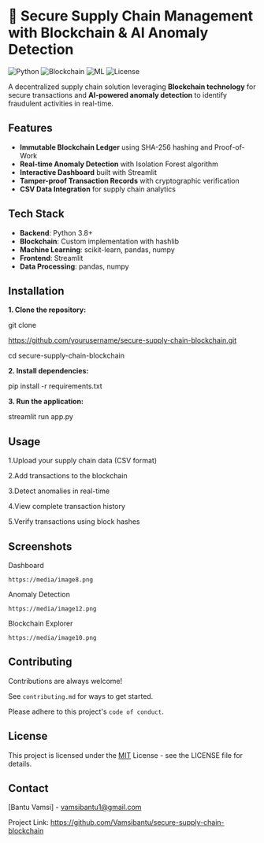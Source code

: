 
# 🔗 Secure Supply Chain Management with Blockchain & AI Anomaly Detection

![Python](https://img.shields.io/badge/Python-3.8%2B-blue)
![Blockchain](https://img.shields.io/badge/Blockchain-Enabled-green)
![ML](https://img.shields.io/badge/Machine%20Learning-Isolation%20Forest-orange)
![License](https://img.shields.io/badge/License-MIT-brightgreen)

A decentralized supply chain solution leveraging **Blockchain technology** for secure transactions and **AI-powered anomaly detection** to identify fraudulent activities in real-time.


## Features

- **Immutable Blockchain Ledger** using SHA-256 hashing and Proof-of-Work
- **Real-time Anomaly Detection** with Isolation Forest algorithm
- **Interactive Dashboard** built with Streamlit
- **Tamper-proof Transaction Records** with cryptographic verification
- **CSV Data Integration** for supply chain analytics


## Tech Stack

- **Backend**: Python 3.8+
- **Blockchain**: Custom implementation with hashlib
- **Machine Learning**: scikit-learn, pandas, numpy
- **Frontend**: Streamlit
- **Data Processing**: pandas, numpy

##  Installation

**1. Clone the repository:**

git clone 

https://github.com/yourusername/secure-supply-chain-blockchain.git

cd secure-supply-chain-blockchain

**2. Install dependencies:**

pip install -r requirements.txt

**3. Run the application:**

streamlit run app.py
## Usage

1.Upload your supply chain data (CSV format)

2.Add transactions to the blockchain

3.Detect anomalies in real-time

4.View complete transaction history

5.Verify transactions using block hashes


## Screenshots

Dashboard	

    https://media/image8.png
Anomaly Detection

	https://media/image12.png	

Blockchain Explorer

    https://media/image10.png


## Contributing

Contributions are always welcome!

See `contributing.md` for ways to get started.

Please adhere to this project's `code of conduct`.


## License

This project is licensed under the [MIT](https://choosealicense.com/licenses/mit/) License - see the LICENSE file for details.


## Contact

[Bantu Vamsi] - vamsibantu1@gmail.com

Project Link: 
https://github.com/Vamsibantu/secure-supply-chain-blockchain